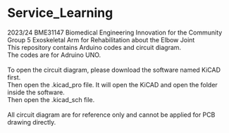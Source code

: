 # Service_Learning
2023/24 BME31147 Biomedical Engineering Innovation for the Community<br>
Group 5 Exoskeletal Arm for Rehabilitation about the Elbow Joint<br>
This repository contains Arduino codes and circuit diagram.<br>
The codes are for Adruino UNO.<br><br>
To open the circuit diagram, please download the software named KiCAD first.<br>
Then open the .kicad_pro file. It will open the KiCAD and open the folder inside the software.<br>
Then open the .kicad_sch file.<br><br>
All circuit diagram are for reference only and cannot be applied for PCB drawing directly.

